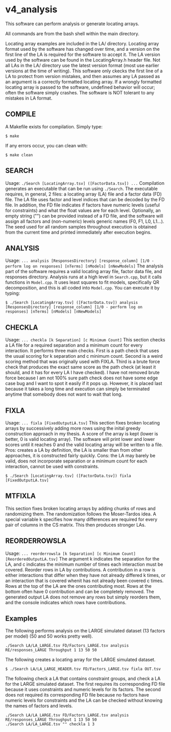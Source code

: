 # v4_analysis

This software can perform analysis or generate locating arrays.

All commands are from the bash shell within the main directory.

Locating array examples are included in the LA/ directory.
Locating array format used by the software has changed over time, and a version on the first line of the LA is required for the software to accept it.
The LA version used by the software can be found in the LocatingArray.h header file.
Not all LAs in the LA/ directory use the latest version format (most use earlier versions at the time of writing).
This software only ckecks the first line of a LA to protect from version mistakes, and then assumes any LA passed as an argument is a correctly formatted locating array.
If a wrongly formatted locating array is passed to the software, undefined behavior will occur; often the software simply crashes.
The software is NOT tolerant to any mistakes in LA format.

## COMPILE
A Makefile exists for compilation. Simply type:
```
$ make
```
If any errors occur, you can clean with:
```
$ make clean
```

## SEARCH
Usage: `./Search [LocatingArray.tsv] ([FactorData.tsv]) ...`
Compilation generates an executable that can be run using `./Search`.
The executable requires, in general, 2 files: a locating array (LA) file and a factor data (FD) file.
The LA file uses factor and level indices that can be decoded by the FD file.
In addition, the FD file indicates if factors have numeric levels (useful for constraints) and what the float values are for each level.
Optionally, an empty string ("") can be provided instead of a FD file, and the software will assign all factors and (non-numeric) levels generic names (F0, F1, L0, L1...).
The seed used for all random samples throughout execution is obtained from the current time and printed immediately after execution begins.

## ANALYSIS
Usage: `... analysis [ResponsesDirectory] [response_column] [1/0 - perform log on responses] [nTerms] [nModels] [nNewModels]`
The analysis part of the software requires a valid locating array file, factor data file, and responses directory.
Analysis runs at a high level in `Search.cpp`, but it calls functions in `Model.cpp`.
It uses least squares to fit models, specifically QR decomposition, and this is all coded into `Model.cpp`.
You can execute it by typing:
```
$ ./Search [LocatingArray.tsv] ([FactorData.tsv]) analysis [ResponsesDirectory] [response_column] [1/0 - perform log on responses] [nTerms] [nModels] [nNewModels]
```

## CHECKLA
Usage: `... checkla [k Separation] [c Minimum Count]`
This section checks a LA file for a required separation and a minimum count for every interaction.
It performs three main checks.
First is a path check that uses the usual scoring for k separation and c minimum count.
Second is a weird scoring method that was originally used with FIXLA.
Third is a brute force check that produces the exact same score as the path check (at least it should, and it has for every LA I have checked).
I have not removed brute force because I am not 100% sure path check does not have some edge case bug and I want to spot it easily if it pops up.
However, it is placed last because it takes a long time and execution can simply be terminated anytime that somebody does not want to wait that long.

## FIXLA
Usage: `... fixla [FixedOutputLA.tsv]`
This section fixes broken locating arrays by successively adding more rows using the inital greedy construction approach in my thesis.
A score of the array is kept (lower is better, 0 is valid locating array).
The software will print lower and lower scores until it reaches 0 and the valid locating array will be written to a file.
Pros: creates a LA by definition, the LA is smaller than from other approaches, it is constructed fairly quickly.
Cons: the LA may barely be valid, does not incorporate separation or a minimum count for each interaction, cannot be used with constraints.
```
$ ./Search [LocatingArray.tsv] ([FactorData.tsv]) fixla [FixedOutputLA.tsv]
```

## MTFIXLA
This section fixes broken locating arrays by adding chunks of rows and randomizing them.
The randomization follows the Moser-Tardos idea.
A special variable k specifies how many differences are required for every pair of columns in the CS matrix.
This then produces stronger LAs.

## REORDERROWSLA
Usage: `... reorderrowsla [k Separation] [c Minimum Count] [ReorderedOutputLA.tsv]`
The argument k indicates the separation for the LA, and c indicates the minimum number of times each interaction must be covered.
Reorder rows in LA by contributions.
A contribution in a row is either interactions that differ when they have not already differed k times, or an interaction that is covered whenit has not already been covered c times.
Rows at the top of the LA are the ones contributing most.
Rows at the bottom often have 0 contribution and can be completely removed.
The generated output LA does not remove any rows but simply reorders them, and the console indicates which rows have contributions.

## Examples
The following performs analysis on the LARGE simulated dataset (13 factors per model) (50 and 50 works pretty well).
```
./Search LA/LA_LARGE.tsv FD/Factors_LARGE.tsv analysis RE/responses_LARGE Throughput 1 13 50 50
```
The following creates a locating array for the LARGE simulated dataset.
```
$ ./Search LA/LA_LARGE_HEADER.tsv FD/Factors_LARGE.tsv fixla OUT.tsv
```
The following check a LA that contains constraint groups, and check a LA for the LARGE simulated dataset.
The first requires its corresponding FD file because it uses constraints and numeric levels for its factors.
The second does not required its corresponding FD file because no factors have numeric levels for constraints and the LA can be checked without knowing the names of factors and levels.
```
./Search LA/LA_LARGE.tsv FD/Factors_LARGE.tsv analysis RE/responses_LARGE Throughput 1 13 50 50
./Search LA/LA_LARGE.tsv "" checkla 1 3
```
